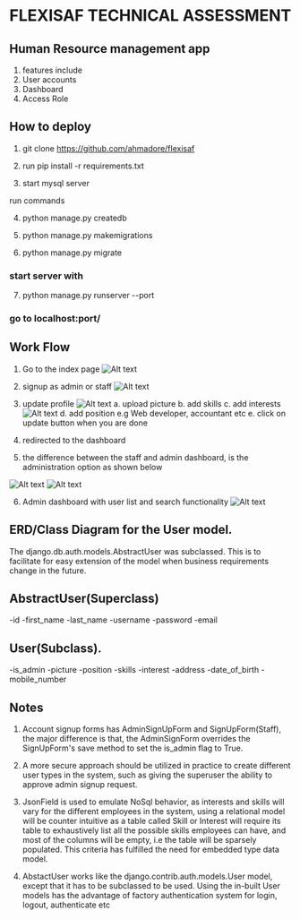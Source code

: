 # FLEXISAF TECHNICAL ASSESSMENT

## Human Resource management app ##
1) features include
2) User accounts
3) Dashboard
4) Access Role

## How to deploy
1) git clone https://github.com/ahmadore/flexisaf

2) run pip install -r requirements.txt

3) start mysql server

run commands


4) python manage.py createdb

5) python manage.py makemigrations

6) python manage.py migrate

### start server with

7) python manage.py runserver --port

### go to localhost:port/

## Work Flow
1) Go to the index page
   ![Alt text](/screen/index.png?raw=true "index")

2) signup as admin or staff
   ![Alt text](/screen/account_type.png?raw=true "Account Type")

3) update profile
![Alt text](/screen/update.png?raw=true "Update Profile")    a. upload picture
    b. add skills
    c. add interests
    ![Alt text](/screen/addskill.png?raw=true "index")
    d. add position e.g Web  developer, accountant etc
    e. click on update button when you are done

4) redirected to the dashboard

5) the difference between the staff and admin dashboard, is the administration option as shown below

![Alt text](/screen/admin.png?raw=true "index")
![Alt text](/screen/staff.png?raw=true "index")

6) Admin dashboard with user list and search functionality
![Alt text](/screen/users_search.png?raw=true "index")

## ERD/Class Diagram for the User model.

The django.db.auth.models.AbstractUser was subclassed. This is to facilitate for easy extension of the model when business requirements change in the
future.

AbstractUser(Superclass)
------------------------------
-id
-first_name
-last_name
-username
-password
-email

User(Subclass).
---------------
-is_admin
-picture
-position
-skills
-interest
-address
-date_of_birth
-mobile_number

## Notes

1) Account signup forms has AdminSignUpForm and SignUpForm(Staff), the major difference is that, the AdminSignForm overrides the SignUpForm's
    save method to set the is_admin flag to True.

2) A more secure approach should be utilized in practice to create different user types in the system, such as giving the superuser the ability to
    approve admin signup request.

3) JsonField is used to emulate NoSql behavior, as interests and skills will vary for the different employees in the system, using a relational
    model will be counter intuitive as a table called Skill or Interest will require its table to exhaustively list all the possible skills employees can have,
    and most of the columns will be empty, i.e the table will be sparsely populated. This criteria has fulfilled the need for embedded type data model.

4) AbstactUser works like the django.contrib.auth.models.User model, except that it has to be subclassed to be used.
    Using the in-built User models has the advantage of factory authentication system for login, logout, authenticate etc
